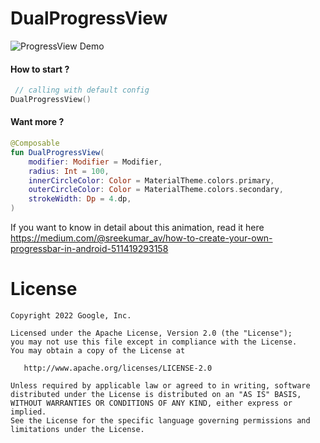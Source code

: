 # DualProgressView

![ProgressView Demo](https://raw.githubusercontent.com/pollux-/DualProgressBar/feature/compose/raw/progress.gif)

#### How to start ?

```kotlin
 // calling with default config
DualProgressView() 
```

#### Want more ?

```kotlin
@Composable
fun DualProgressView(
    modifier: Modifier = Modifier,
    radius: Int = 100,
    innerCircleColor: Color = MaterialTheme.colors.primary,
    outerCircleColor: Color = MaterialTheme.colors.secondary,
    strokeWidth: Dp = 4.dp,
)


```

If you want to know in detail about this animation, read it
here https://medium.com/@sreekumar_av/how-to-create-your-own-progressbar-in-android-511419293158


License
=======

    Copyright 2022 Google, Inc.

    Licensed under the Apache License, Version 2.0 (the "License");
    you may not use this file except in compliance with the License.
    You may obtain a copy of the License at

       http://www.apache.org/licenses/LICENSE-2.0

    Unless required by applicable law or agreed to in writing, software
    distributed under the License is distributed on an "AS IS" BASIS,
    WITHOUT WARRANTIES OR CONDITIONS OF ANY KIND, either express or implied.
    See the License for the specific language governing permissions and
    limitations under the License.
